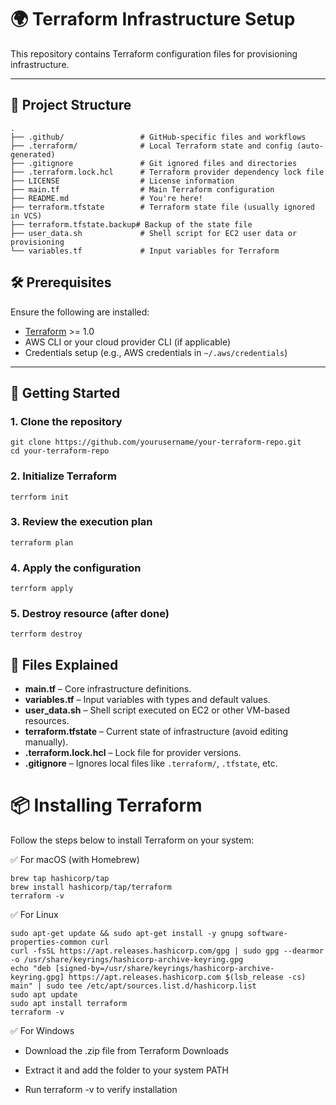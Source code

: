 # 🌍 Terraform Infrastructure Setup

This repository contains Terraform configuration files for provisioning infrastructure.

---

## 📁 Project Structure

```
.
├── .github/                 # GitHub-specific files and workflows
├── .terraform/              # Local Terraform state and config (auto-generated)
├── .gitignore               # Git ignored files and directories
├── .terraform.lock.hcl      # Terraform provider dependency lock file
├── LICENSE                  # License information
├── main.tf                  # Main Terraform configuration
├── README.md                # You're here!
├── terraform.tfstate        # Terraform state file (usually ignored in VCS)
├── terraform.tfstate.backup# Backup of the state file
├── user_data.sh             # Shell script for EC2 user data or provisioning
└── variables.tf             # Input variables for Terraform

```

## 🛠️ Prerequisites

Ensure the following are installed:

- [Terraform](https://developer.hashicorp.com/terraform/downloads) >= 1.0
- AWS CLI or your cloud provider CLI (if applicable)
- Credentials setup (e.g., AWS credentials in `~/.aws/credentials`)

---

## 🚀 Getting Started

### 1. Clone the repository

```
git clone https://github.com/yourusername/your-terraform-repo.git
cd your-terraform-repo
```

### 2. Initialize Terraform

```
terrform init

```

### 3. Review the execution plan 

```
terraform plan

```

### 4. Apply the configuration 

```
terrform apply

```
### 5. Destroy resource (after done)

```
terrform destroy

```

## 📄 Files Explained

- **main.tf** – Core infrastructure definitions.
- **variables.tf** – Input variables with types and default values.
- **user_data.sh** – Shell script executed on EC2 or other VM-based resources.
- **terraform.tfstate** – Current state of infrastructure (avoid editing manually).
- **.terraform.lock.hcl** – Lock file for provider versions.
- **.gitignore** – Ignores local files like `.terraform/`, `.tfstate`, etc.


# 📦 Installing Terraform

Follow the steps below to install Terraform on your system:

✅ For macOS (with Homebrew)

```
brew tap hashicorp/tap
brew install hashicorp/tap/terraform
terraform -v
```

✅ For Linux

```
sudo apt-get update && sudo apt-get install -y gnupg software-properties-common curl
curl -fsSL https://apt.releases.hashicorp.com/gpg | sudo gpg --dearmor -o /usr/share/keyrings/hashicorp-archive-keyring.gpg
echo "deb [signed-by=/usr/share/keyrings/hashicorp-archive-keyring.gpg] https://apt.releases.hashicorp.com $(lsb_release -cs) main" | sudo tee /etc/apt/sources.list.d/hashicorp.list
sudo apt update
sudo apt install terraform
terraform -v

```

✅ For Windows

- Download the .zip file from Terraform Downloads

- Extract it and add the folder to your system PATH

- Run terraform -v to verify installation
